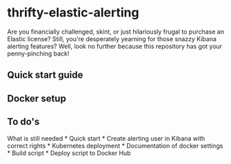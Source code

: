 # thrifty-elastic-alerting
Are you financially challenged, skint, or just hilariously frugal to purchase an Elastic license? 
Still, you're desperately yearning for those snazzy Kibana alerting features? 
Well, look no further because this repository has got your penny-pinching back!

## Quick start guide

## Docker setup

## To do's
What is still needed
	* Quick start
		* Create alerting user in Kibana with correct rights
		* Kubernetes deployment
	* Documentation of docker settings
	* Build script
	* Deploy script to Docker Hub

